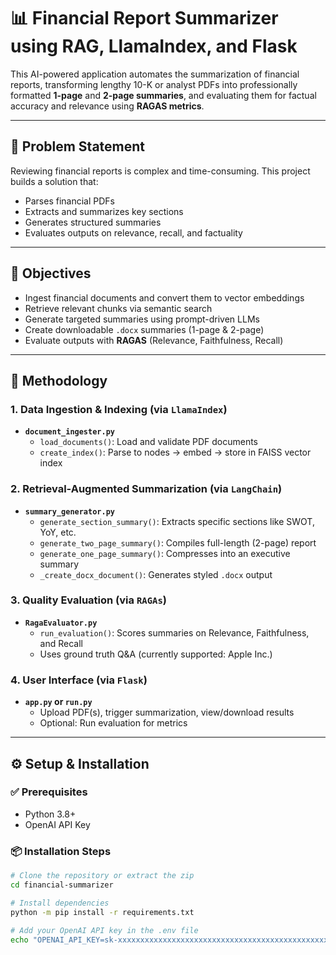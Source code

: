 # 📊 Financial Report Summarizer using RAG, LlamaIndex, and Flask

This AI-powered application automates the summarization of financial reports, transforming lengthy 10-K or analyst PDFs into professionally formatted **1-page** and **2-page summaries**, and evaluating them for factual accuracy and relevance using **RAGAS metrics**.

---

## 🚩 Problem Statement

Reviewing financial reports is complex and time-consuming. This project builds a solution that:
- Parses financial PDFs
- Extracts and summarizes key sections
- Generates structured summaries
- Evaluates outputs on relevance, recall, and factuality

---

## 🎯 Objectives

- Ingest financial documents and convert them to vector embeddings
- Retrieve relevant chunks via semantic search
- Generate targeted summaries using prompt-driven LLMs
- Create downloadable `.docx` summaries (1-page & 2-page)
- Evaluate outputs with **RAGAS** (Relevance, Faithfulness, Recall)

---

## 🧠 Methodology

### 1. **Data Ingestion & Indexing** (via `LlamaIndex`)
- **`document_ingester.py`**
  - `load_documents()`: Load and validate PDF documents
  - `create_index()`: Parse to nodes → embed → store in FAISS vector index

### 2. **Retrieval-Augmented Summarization** (via `LangChain`)
- **`summary_generator.py`**
  - `generate_section_summary()`: Extracts specific sections like SWOT, YoY, etc.
  - `generate_two_page_summary()`: Compiles full-length (2-page) report
  - `generate_one_page_summary()`: Compresses into an executive summary
  - `_create_docx_document()`: Generates styled `.docx` output

### 3. **Quality Evaluation** (via `RAGAs`)
- **`RagaEvaluator.py`**
  - `run_evaluation()`: Scores summaries on Relevance, Faithfulness, and Recall
  - Uses ground truth Q&A (currently supported: Apple Inc.)

### 4. **User Interface** (via `Flask`)
- **`app.py` or `run.py`**
  - Upload PDF(s), trigger summarization, view/download results
  - Optional: Run evaluation for metrics

---

## ⚙️ Setup & Installation

### ✅ Prerequisites
- Python 3.8+
- OpenAI API Key

### 📦 Installation Steps
```bash
# Clone the repository or extract the zip
cd financial-summarizer

# Install dependencies
python -m pip install -r requirements.txt

# Add your OpenAI API key in the .env file
echo "OPENAI_API_KEY=sk-xxxxxxxxxxxxxxxxxxxxxxxxxxxxxxxxxxxxxxxxxxxxxxxxxx" > .env
